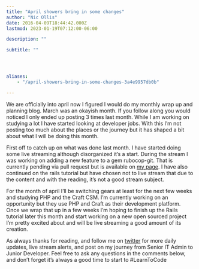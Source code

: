 ```yaml
---
title: "April showers bring in some changes"
author: "Nic Ollis"
date: 2016-04-09T18:44:42.000Z
lastmod: 2023-01-19T07:12:00-06:00

description: ""

subtitle: ""




aliases:
    - "/april-showers-bring-in-some-changes-3a4e9957db0b"

---
```


We are officially into april now I figured I would do my monthly wrap up and planning blog. March was an okayish month. If you follow along you would noticed I only ended up posting 3 times last month. While I am working on studying a lot I have started looking at developer jobs. With this I’m not posting too much about the places or the journey but it has shaped a bit about what I will be doing this month.

First off to catch up on what was done last month. I have started doing some live streaming although disorganized it’s a start. During the stream I was working on adding a new feature to a gem rubocop-git. That is currently pending via pull request but is available on [my page](https://github.com/nicollis/rubocop-git). I have also continued on the rails tutorial but have chosen not to live stream that due to the content and with the reading, it’s not a good stream subject.

For the month of april I’ll be switching gears at least for the next few weeks and studying PHP and the Craft CSM. I’m currently working on an opportunity but they use PHP and Craft as their development platform. Once we wrap that up in a few weeks I’m hoping to finish up the Rails tutorial later this month and start working on a new open sourced project I’m pretty excited about and will be live streaming a good amount of its creation.

As always thanks for reading, and follow me on [twitter](https://twitter.com/nic_ollis) for more daily updates, live stream alerts, and post on my journey from Senior IT Admin to Junior Developer. Feel free to ask any questions in the comments below, and don’t forget it’s always a good time to start to #LearnToCode
